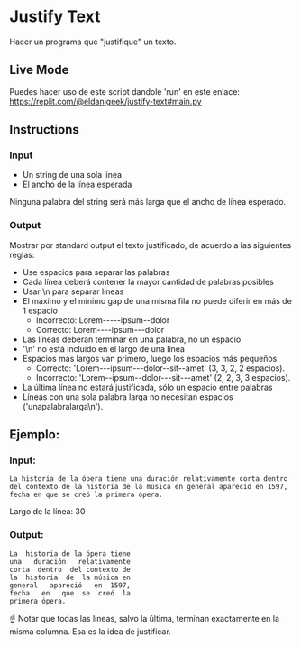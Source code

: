 # Justify Text

Hacer un programa que "justifique" un texto.

## Live Mode 

Puedes hacer uso de este script dandole 'run' en este enlace: https://replit.com/@eldanigeek/justify-text#main.py

## Instructions

### Input

- Un string de una sola linea
- El ancho de la línea esperada

Ninguna palabra del string será más larga que el ancho de línea esperado.

### Output

Mostrar por standard output el texto justificado, de acuerdo a las siguientes reglas:

- Use espacios para separar las palabras
- Cada línea deberá contener la mayor cantidad de palabras posibles
- Usar \n para separar líneas
- El máximo y el mínimo gap de una misma fila no puede diferir en más de 1 espacio
    - Incorrecto: Lorem-----ipsum--dolor
    - Correcto: Lorem----ipsum---dolor
- Las líneas deberán terminar en una palabra, no un espacio
- '\n' no está incluido en el largo de una línea
- Espacios más largos van primero, luego los espacios más pequeños.
    - Correcto: 'Lorem---ipsum---dolor--sit--amet' (3, 3, 2, 2 espacios).
    - Incorrecto: 'Lorem--ipsum--dolor---sit---amet' (2, 2, 3, 3 espacios).
- La última línea no estará justificada, sólo un espacio entre palabras
- Líneas con una sola palabra larga no necesitan espacios ('unapalabralarga\n').

## Ejemplo:

### Input:

```
La historia de la ópera tiene una duración relativamente corta dentro del contexto de la historia de la música en general apareció en 1597, fecha en que se creó la primera ópera.
```

Largo de la línea: 30

### Output:

```
La  historia de la ópera tiene
una   duración   relativamente
corta  dentro  del contexto de
la  historia  de  la música en
general   apareció   en  1597,
fecha   en   que  se  creó  la
primera ópera.
```

<aside>
☝ Notar que todas las líneas, salvo la última, terminan exactamente en la misma columna. Esa es la idea de justificar.

</aside>